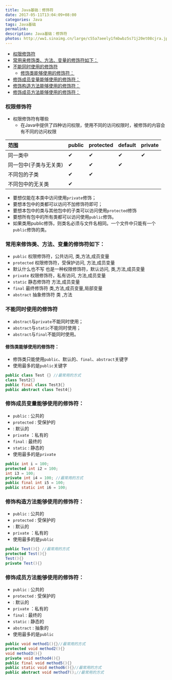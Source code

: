 ```yaml
---
title: Java基础：修饰符
date: 2017-05-11T13:04:09+08:00
categories: Java
tags: Java基础
permalink:
description: Java基础：修饰符
photos: http://ww1.sinaimg.cn/large/c55a7aeely1fmbwbz5s71j20et08cjra.jpg
---
```

<!-- TOC -->

- [权限修饰符](#权限修饰符)
- [常用来修饰类、方法、变量的修饰符如下：](#常用来修饰类方法变量的修饰符如下)
- [不能同时使用的修饰符](#不能同时使用的修饰符)
    - [修饰类能够使用的修饰符：](#修饰类能够使用的修饰符)
- [修饰成员变量能够使用的修饰符：](#修饰成员变量能够使用的修饰符)
- [修饰构造方法能够使用的修饰符：](#修饰构造方法能够使用的修饰符)
- [修饰成员方法能够使用的修饰符：](#修饰成员方法能够使用的修饰符)

<!-- /TOC -->
### 权限修饰符
- 权限修饰符有哪些
	- 在Java中提供了四种访问权限，使用不同的访问权限时，被修饰的内容会有不同的访问权限  

| 范围           | public | protected | default | private |
|:--------------|:--------|:-----------|:---------|:---------|
| 同一类中         | ✔      | ✔         | ✔       | ✔       |
| 同一包中(子类与无关类) | ✔      | ✔         | ✔       |         |
| 不同包的子类       | ✔      | ✔         |         |         |
| 不同包中的无关类     | ✔      |           |         |         |
<!--more-->
- 要想仅能在本类中访问使用`private`修饰；
- 要想本包中的类都可以访问不加修饰符即可；
- 要想本包中的类与其他包中的子类可以访问使用`protected`修饰
- 要想所有包中的所有类都可以访问使用`public`修饰。
- 如果类用public修饰，则类名必须与文件名相同。一个文件中只能有一个`public`修饰的类。
	
### 常用来修饰类、方法、变量的修饰符如下：
- `public` 权限修饰符，公共访问, 类,方法,成员变量
- `protected` 权限修饰符，受保护访问, 方法,成员变量
- 默认什么也不写 也是一种权限修饰符，默认访问, 类,方法,成员变量
- `private` 权限修饰符，私有访问, 方法,成员变量
- `static` 静态修饰符  方法,成员变量
- `final` 最终修饰符   类,方法,成员变量,局部变量
- `abstract` 抽象修饰符  类 ,方法

### 不能同时使用的修饰符
- `abstract`与`private`不能同时使用；
- `abstract`与`static`不能同时使用；
- `abstract`与`final`不能同时使用。

#### 修饰类能够使用的修饰符：
- 修饰类只能使用`public`、默认的、`final`、`abstract`关键字
- 使用最多的是`public`关键字
```Java
public class Test {} //最常用的方式
class Test2{}
public final class Test3{}
public abstract class Test4{}
```


### 修饰成员变量能够使用的修饰符：
- `public` : 公共的
- `protected` : 受保护的
- 	: 默认的
- `private` ：私有的
- `final` : 最终的
- `static` : 静态的
- 使用最多的是`private`
```Java
public int i = 100;
protected int i2 = 100;
int i3 = 100;
private int i4 = 100; //最常用的方式
public final int i5 = 100;
public static int i6 = 100;
```


### 修饰构造方法能够使用的修饰符：
- `public` : 公共的
- `protected` : 受保护的
- 	: 默认的
- `private` ：私有的
- 使用最多的是`public`
```Java
public Test(){} //最常用的方式
protected Test(){}
Test(){}
private Test(){}
```


### 修饰成员方法能够使用的修饰符：
- `public` : 公共的
- `protected` : 受保护的
- : 默认的
- `private` ：私有的
- `final` : 最终的
- `static` : 静态的
- `abstract` : 抽象的
- 使用最多的是`public`
```Java
public void method1(){}//最常用的方式
protected void method2(){}
void method3(){}
private void method4(){}
public final void method5(){}
public static void method6(){}//最常用的方式
public abstract void method7();//最常用的方式
```

